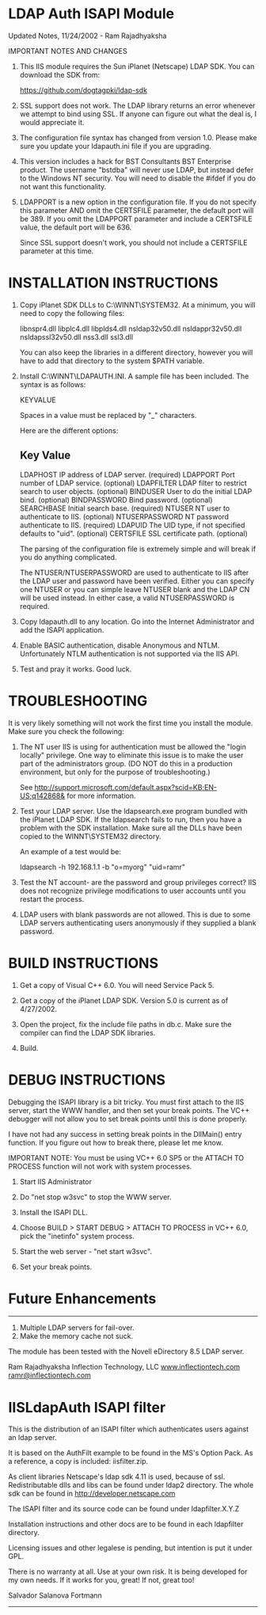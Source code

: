 # LDAP Auth ISAPI Module 

Updated Notes, 11/24/2002 - Ram Rajadhyaksha

IMPORTANT NOTES AND CHANGES

1. This IIS module requires the Sun iPlanet (Netscape) LDAP SDK. You can
   download the SDK from:

   https://github.com/dogtagpki/ldap-sdk 

2. SSL support does not work. The LDAP library returns an error whenever
   we attempt to bind using SSL. If anyone can figure out what the deal is,
   I would appreciate it.
   
3. The configuration file syntax has changed from version 1.0. Please make
   sure you update your ldapauth.ini file if you are upgrading.
   
4. This version includes a hack for BST Consultants BST Enterprise product.
   The username "bstdba" will never use LDAP, but instead defer to the
   Windows NT security. You will need to disable the #ifdef if you do not
   want this functionality.
   
5. LDAPPORT is a new option in the configuration file. If you do not
   specify this parameter AND omit the CERTSFILE parameter, the
   default port will be 389. If you omit the LDAPPORT parameter
   and include a CERTSFILE value, the default port will be 636.
   
   Since SSL support doesn't work, you should not include a CERTSFILE
   parameter at this time.
   
   
# INSTALLATION INSTRUCTIONS

1. Copy iPlanet SDK DLLs to C:\WINNT\SYSTEM32. At a minimum, you will 
   need to copy the following files:
   
   libnspr4.dll
   libplc4.dll
   libplds4.dll
   nsldap32v50.dll
   nsldappr32v50.dll
   nsldapssl32v50.dll
   nss3.dll
   ssl3.dll

   You can also keep the libraries in a different directory, however 
   you will have to add that directory to the system $PATH variable.
      
2. Install C:\WINNT\LDAPAUTH.INI. A sample file has been included. The
   syntax is as follows:
   
   KEY<space>VALUE
   
   Spaces in a value must be replaced by "_" characters.
   
   Here are the different options:
   
   Key                Value
   -------------------------------------------------------------------------------
   LDAPHOST           IP address of LDAP server. (required)
   LDAPPORT           Port number of LDAP service. (optional)
   LDAPFILTER         LDAP filter to restrict search to user objects. (optional)
   BINDUSER           User to do the initial LDAP bind. (optional)
   BINDPASSWORD       Bind password. (optional)
   SEARCHBASE         Initial search base. (required)
   NTUSER             NT user to authenticate to IIS. (optional)
   NTUSERPASSWORD     NT password authenticate to IIS. (required)
   LDAPUID            The UID type, if not specified defaults to "uid". (optional)
   CERTSFILE          SSL certificate path. (optional)
   
   The parsing of the configuration file is extremely simple and will
   break if you do anything complicated. 
   
   The NTUSER/NTUSERPASSWORD are used to authenticate to IIS after the 
   LDAP user and password have been verified. Either you can specify
   one NTUSER or you can simple leave NTUSER blank and the LDAP CN
   will be used instead. In either case, a valid NTUSERPASSWORD is required.

3. Copy ldapauth.dll to any location. Go into the Internet Administrator
   and add the ISAPI application.
   
4. Enable BASIC authentication, disable Anonymous and NTLM. Unfortunately
   NTLM authentication is not supported via the IIS API.

5. Test and pray it works. Good luck.


# TROUBLESHOOTING

It is very likely something will not work the first time you install the
module. Make sure you check the following:

1. The NT user IIS is using for authentication must be allowed the
   "login locally" privilege. One way to eliminate this issue is to make
   the user part of the administrators group. (DO NOT do this in a production
   environment, but only for the purpose of troubleshooting.)
   
   See <http://support.microsoft.com/default.aspx?scid=KB;EN-US;q142868&> 
   for more information.
   
2. Test your LDAP server. Use the ldapsearch.exe program bundled with the
   iPlanet LDAP SDK. If the ldapsearch fails to run, then you have a problem
   with the SDK installation. Make sure all the DLLs have been copied to
   the WINNT\SYSTEM32 directory.
   
   An example of a test would be:
   
   ldapsearch -h 192.168.1.1 -b "o=myorg" "uid=ramr"
   
3. Test the NT account- are the password and group privileges correct? IIS 
   does not recognize privilege modifications to user accounts until you 
   restart the process.

4. LDAP users with blank passwords are not allowed. This is due to some
   LDAP servers authenticating users anonymously if they supplied a blank
   password.
   
   
# BUILD INSTRUCTIONS

1. Get a copy of Visual C++ 6.0. You will need Service Pack 5.

2. Get a copy of the iPlanet LDAP SDK. Version 5.0 is current as of 4/27/2002.

3. Open the project, fix the include file paths in db.c. Make sure the
   compiler can find the LDAP SDK libraries.
   
4. Build.


# DEBUG INSTRUCTIONS

Debugging the ISAPI library is a bit tricky. You must first attach to the
IIS server, start the WWW handler, and then set your break points. The
VC++ debugger will not allow you to set break points until this is done
properly.

I have not had any success in setting break points in the DllMain() entry
function. If you figure out how to break there, please let me know. 

IMPORTANT NOTE: You must be using VC++ 6.0 SP5 or the ATTACH TO PROCESS 
function will not work with system processes.

1. Start IIS Administrator

2. Do "net stop w3svc" to stop the WWW server.

3. Install the ISAPI DLL.

4. Choose BUILD > START DEBUG > ATTACH TO PROCESS in VC++ 6.0, pick
   the "inetinfo" system process.

5. Start the web server - "net start w3svc".

6. Set your break points.


# Future Enhancements
-------------------------------------------------------------------------------
1. Multiple LDAP servers for fail-over.
2. Make the memory cache not suck.

The module has been tested with the Novell eDirectory 8.5 LDAP server.

Ram Rajadhyaksha
Inflection Technology, LLC
www.inflectiontech.com
ramr@inflectiontech.com





# IISLdapAuth ISAPI filter

This is the distribution of an ISAPI filter which authenticates users 
against an ldap server.

It is based on the AuthFilt example to be found in the MS's Option Pack. 
As a reference, a copy is included: iisfilter.zip.

As client libraries Netscape's ldap sdk 4.11 is used, because of ssl.
Redistributable dlls and libs can be found under ldap2 directory.
The whole sdk can be found in http://developer.netscape.com

The ISAPI filter and its source code can be found under ldapfilter.X.Y.Z

Installation instructions and other docs are to be found in each ldapfilter
directory.

Licensing issues and other legalese is pending, but intention is put it
under GPL.

There is no warranty at all.
Use at your own risk.
It is being developed for my own needs. 
If it works for you, great! If not, great too!


Salvador Salanova Fortmann

-------------------------------------------------------------------------------
